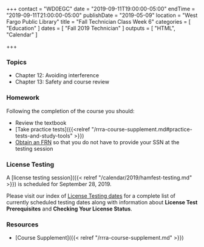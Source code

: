 +++
contact = "WD0EGC"
date = "2019-09-11T19:00:00-05:00"
endTime = "2019-09-11T21:00:00-05:00"
publishDate = "2019-05-09"
location = "West Fargo Public Library"
title = "Fall Technician Class Week 6"
categories = [ "Education" ]
dates = [ "Fall 2019 Technician" ]
outputs = [ "HTML", "Calendar" ]

+++
### Topics

* Chapter 12: Avoiding interference
* Chapter 13: Safety and course review

### Homework

Following the completion of the course you should:

* Review the textbook
* [Take practice tests]({{<relref "/rrra-course-supplement.md#practice-tests-and-study-tools" >}})
* [Obtain an FRN](http://wireless.fcc.gov/uls/index.htm?job=about_getting_started) so that you do not have to provide your SSN at the testing session

### License Testing

A [license testing session]({{< relref "/calendar/2019/hamfest-testing.md" >}})
is scheduled for September 28, 2019.

Please visit our index of [License Testing dates](/dates/license-testing/)
for a complete list of currently scheduled testing dates along with
information about **License Test Prerequisites** and **Checking Your License
Status**.

### Resources

* [Course Supplement]({{< relref "/rrra-course-supplement.md" >}})
<!--* [Syllabus](/s/2xabO1oD5mbpVRh)-->
